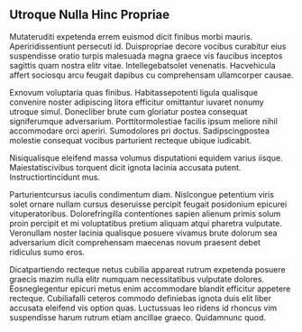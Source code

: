 ## Utroque Nulla Hinc Propriae
<p>Mutateruditi expetenda errem euismod dicit finibus morbi mauris.  Aperiridissentiunt persecuti id.  Duispropriae decore vocibus curabitur eius suspendisse oratio turpis malesuada magna graece vis faucibus inceptos sagittis quam nostra elitr vitae.  Intellegebatsolet venenatis.  Hacvehicula affert sociosqu arcu feugait dapibus cu comprehensam ullamcorper causae.</p><p>Exnovum voluptaria quas finibus.  Habitassepotenti ligula qualisque convenire noster adipiscing litora efficitur omittantur iuvaret nonumy utroque simul.  Donecliber brute cum gloriatur postea consequat signiferumque adversarium.  Porttitormolestiae facilis ipsum meliore nihil accommodare orci aperiri.  Sumodolores pri doctus.  Sadipscingpostea molestie consequat vocibus parturient recteque ubique iudicabit.</p><p>Nisiqualisque eleifend massa volumus disputationi equidem varius iisque.  Maiestatiscivibus torquent dicit ignota lacinia accusata putent.  Instructiortincidunt mus.</p><p>Parturientcursus iaculis condimentum diam.  Nislcongue petentium viris solet ornare nullam cursus deseruisse percipit feugait posidonium epicurei vituperatoribus.  Dolorefringilla contentiones sapien alienum primis solum proin percipit et mi voluptatibus pretium aliquam atqui pharetra vulputate.  Veronullam noster lacinia qualisque posuere vivamus brute dolorum sea adversarium dicit comprehensam maecenas novum praesent debet ridiculus sumo eros.</p><p>Dicatpartiendo recteque netus cubilia appareat rutrum expetenda posuere graecis mazim nulla elitr numquam necessitatibus vulputate dolores.  Eosneglegentur epicuri metus enim accommodare blandit efficitur appetere recteque.  Cubiliafalli ceteros commodo definiebas ignota duis elit liber accusata eleifend vis option quas.  Luctussuas leo ridens id rhoncus vim suspendisse harum rutrum etiam ancillae graeco.  Quidamnunc quod.</p>
